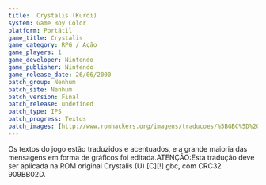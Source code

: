```yaml
---
title:  Crystalis (Kuroi)
system: Game Boy Color
platform: Portátil
game_title: Crystalis
game_category: RPG / Ação
game_players: 1
game_developer: Nintendo
game_publisher: Nintendo
game_release_date: 26/06/2000
patch_group: Nenhum
patch_site: Nenhum
patch_version: Final
patch_release: undefined
patch_type: IPS
patch_progress: Textos
patch_images: [http://www.romhackers.org/imagens/traducoes/%5BGBC%5D%20Crystalis%20-%20Kuroi%20-%201.png,http://www.romhackers.org/imagens/traducoes/%5BGBC%5D%20Crystalis%20-%20Kuroi%20-%202.png,http://www.romhackers.org/imagens/traducoes/%5BGBC%5D%20Crystalis%20-%20Kuroi%20-%203.png]
---
```

Os textos do jogo estão traduzidos e acentuados, e a grande maioria das mensagens em forma de gráficos foi editada.ATENÇÃO:Esta tradução deve ser aplicada na ROM original Crystalis (U) [C][!].gbc, com CRC32 909BB02D.